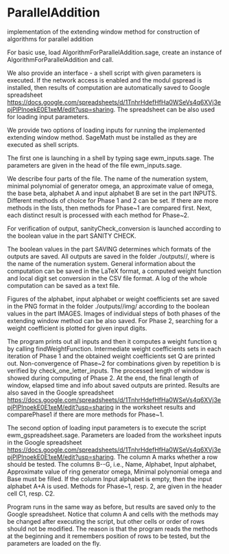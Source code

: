 # ParallelAddition
implementation of the extending window method for construction of algorithms for parallel addition

For basic use, load AlgorithmForParallelAddition.sage, create an instance of AlgorithmForParallelAddition and call.

We also provide an interface - a shell script with given parameters is executed. If the network access is enabled and the modul gspread is installed, then results of computation are automatically saved to Google spreadsheet https://docs.google.com/spreadsheets/d/1TnhrHdefHfHa0WSeVs4q6XVj3epjPlPlnoekE0E1xeM/edit?usp=sharing. The spreadsheet can be also used for loading input parameters.

We provide two options of loading inputs for running the implemented extending window method. SageMath must be installed as they are executed as shell scripts.

The first one is launching in a shell by typing sage ewm_inputs.sage. The parameters are given in the head of the file ewm_inputs.sage.

We describe four parts of the file.
The name of the numeration system, minimal polynomial of generator omega, an approximate value of omega, the base beta, alphabet A and input alphabet B are set in the part INPUTS. Different methods of choice for Phase 1 and 2 can be set. If there are more methods in the lists, then methods for Phase~1 are compared first. Next, each distinct result is processed with each method for Phase~2.  

For verification of output, sanityCheck_conversion is launched according to the boolean value in the part SANITY CHECK. 

The boolean values in the part SAVING determines which formats of the outputs are saved. All outputs are saved in the folder ./outputs/<name>/, where <name> is the name of the numeration system. General information about the computation can be saved in the LaTeX format, a computed weight function and local digit set conversion in the CSV file format.  A log of the whole computation can be saved as a text file.

Figures of the alphabet, input alphabet or weight coefficients set are saved in the PNG format in the folder ./outputs/<name>/img/ according to the boolean values in the part IMAGES. Images of individual steps of both phases of the extending window method can be also saved. For Phase 2, searching for a weight coefficient  is plotted for given input digits.  

The program prints out all inputs and then it computes a weight function q by calling findWeightFunction. Intermediate weight coefficients sets in each iteration of Phase 1 and the obtained weight coefficients set Q are printed out. Non-convergence of Phase~2 for combinations given by repetition b is verified by check_one_letter_inputs. The processed length of window is showed during computing of Phase 2. At the end, the final length of window, elapsed time and info about saved outputs are printed. Results are also saved in the Google spreadsheet https://docs.google.com/spreadsheets/d/1TnhrHdefHfHa0WSeVs4q6XVj3epjPlPlnoekE0E1xeM/edit?usp=sharing in the worksheet results and comparePhase1 if there are more methods for Phase~1.

The second option of loading input parameters is to execute the script ewm_gspreadsheet.sage. Parameters are loaded from the worksheet inputs in the Google spreadsheet https://docs.google.com/spreadsheets/d/1TnhrHdefHfHa0WSeVs4q6XVj3epjPlPlnoekE0E1xeM/edit?usp=sharing. The column A marks whether a row should be tested. The columns B--G, i.e., Name, Alphabet, Input alphabet, Approximate value of ring generator omega, Minimal polynomial omega and Base must be filled. If the column Input alphabet is empty, then the input alphabet A+A is used. Methods for Phase~1, resp. 2, are given in the header cell C1, resp. C2.

Program runs in the same way as before, but results are saved only to the Google spreadsheet. Notice that column A and cells with the methods may be changed  after executing the script, but other cells or order of rows should not be modified. The reason is that the program reads the methods at the beginning and it remembers position of rows to be tested, but the parameters are loaded on the fly.


